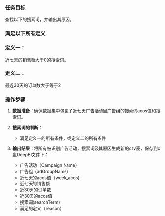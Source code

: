 ### 任务目标
查找以下的搜索词，并输出其原因。

### 满足以下所有定义

### 定义一：
近七天的销售额大于0的搜索词。

### 定义二：
最近30天的订单数大于等于2

### 操作步骤
1. **数据准备**：确保数据集中包含了近七天广告活动里广告组的搜索词acos值和搜索词。

2. **搜索词的判断**：
   - 满足定义一的所有条件，或定义二的所有条件

3. **输出结果**：将所有被识别广告活动，搜索词及其原因生成新的csv表，保存到c盘DeepBI文件下：
   - 广告活动（Campaign Name）
   - 广告组（adGroupName）
   - 近七天的acos值（week_acos)
   - 近七天的销售额
   - 近30天的订单数
   - 近30天的acos值
   - 搜索词(searchTerm)
   - 满足的定义（reason）
